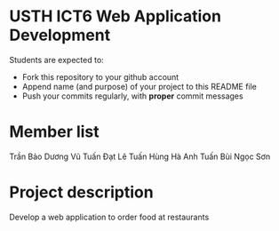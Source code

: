 USTH ICT6 Web Application Development
=====================================

Students are expected to:
* Fork this repository to your github account
* Append name (and purpose) of your project to this README file
* Push your commits regularly, with **proper** commit messages


Member list
=====================================

Trần Bảo Dương
Vũ Tuấn Đạt
Lê Tuấn Hùng
Hà Anh Tuấn
Bùi Ngọc Sơn

Project description
=====================================

Develop a web application to order food at restaurants
